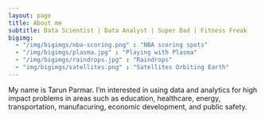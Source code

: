 ```yaml
---
layout: page
title: About me
subtitle: Data Scientist | Data Analyst | Super Dad | Fitness Freak
bigimg: 
  - "/img/bigimgs/nba-scoring.png" : "NBA scoring spots"
  - "/img/bigimgs/plasma.jpg" : "Playing with Plasma"
  - "/img/bigimgs/raindrops.jpg" : "Raindrops"
  - "img/bigimgs/satellites.png" : "Satellites Orbiting Earth"
---
```


My name is Tarun Parmar. I’m interested in using data and analytics for high impact problems in areas such as education, healthcare, energy, transportation, manufacuring, economic development, and public safety.



